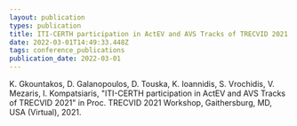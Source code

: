 ```yaml
---
layout: publication
types: publication
title: ITI-CERTH participation in ActEV and AVS Tracks of TRECVID 2021
date: 2022-03-01T14:49:33.448Z
tags: conference_publications
publication_date: 2022-03-01
---
```

K. Gkountakos, D. Galanopoulos, D. Touska, K. Ioannidis, S. Vrochidis, V. Mezaris, I. Kompatsiaris, "ITI-CERTH participation in ActEV and AVS Tracks of TRECVID 2021" in Proc. TRECVID 2021 Workshop, Gaithersburg, MD, USA (Virtual), 2021.
